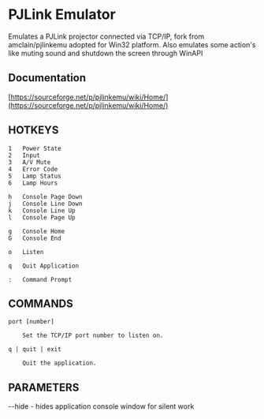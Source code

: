 # PJLink Emulator

Emulates a PJLink projector connected via TCP/IP, fork from amclain/pjlinkemu adopted for Win32 platform.
Also emulates some action's like muting sound and shutdown the screen through WinAPI



## Documentation

[https://sourceforge.net/p/pjlinkemu/wiki/Home/](https://sourceforge.net/p/pjlinkemu/wiki/Home/)


## HOTKEYS
    
    1	Power State
    2	Input
    3	A/V Mute
    4	Error Code
    5	Lamp Status
    6	Lamp Hours
    
    h	Console Page Down
    j	Console Line Down
    k	Console Line Up
    l	Console Page Up
    
    g	Console Home
    G	Console End
    
    o	Listen
    
    q	Quit Application
    
    :	Command Prompt
    
    
## COMMANDS
    
    port [number]
    
    	Set the TCP/IP port number to listen on.
    
    q | quit | exit
    
    	Quit the application.
        
## PARAMETERS
--hide - hides application console window for silent work
